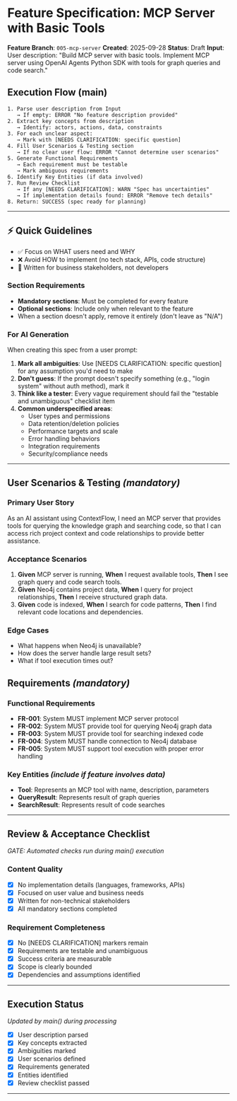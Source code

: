 # Feature Specification: MCP Server with Basic Tools

**Feature Branch**: `005-mcp-server`
**Created**: 2025-09-28
**Status**: Draft
**Input**: User description: "Build MCP server with basic tools. Implement MCP server using OpenAI Agents Python SDK with tools for graph queries and code search."

## Execution Flow (main)
```
1. Parse user description from Input
   → If empty: ERROR "No feature description provided"
2. Extract key concepts from description
   → Identify: actors, actions, data, constraints
3. For each unclear aspect:
   → Mark with [NEEDS CLARIFICATION: specific question]
4. Fill User Scenarios & Testing section
   → If no clear user flow: ERROR "Cannot determine user scenarios"
5. Generate Functional Requirements
   → Each requirement must be testable
   → Mark ambiguous requirements
6. Identify Key Entities (if data involved)
7. Run Review Checklist
   → If any [NEEDS CLARIFICATION]: WARN "Spec has uncertainties"
   → If implementation details found: ERROR "Remove tech details"
8. Return: SUCCESS (spec ready for planning)
```

---

## ⚡ Quick Guidelines
- ✅ Focus on WHAT users need and WHY
- ❌ Avoid HOW to implement (no tech stack, APIs, code structure)
- 👥 Written for business stakeholders, not developers

### Section Requirements
- **Mandatory sections**: Must be completed for every feature
- **Optional sections**: Include only when relevant to the feature
- When a section doesn't apply, remove it entirely (don't leave as "N/A")

### For AI Generation
When creating this spec from a user prompt:
1. **Mark all ambiguities**: Use [NEEDS CLARIFICATION: specific question] for any assumption you'd need to make
2. **Don't guess**: If the prompt doesn't specify something (e.g., "login system" without auth method), mark it
3. **Think like a tester**: Every vague requirement should fail the "testable and unambiguous" checklist item
4. **Common underspecified areas**:
   - User types and permissions
   - Data retention/deletion policies
   - Performance targets and scale
   - Error handling behaviors
   - Integration requirements
   - Security/compliance needs

---

## User Scenarios & Testing *(mandatory)*

### Primary User Story
As an AI assistant using ContextFlow, I need an MCP server that provides tools for querying the knowledge graph and searching code, so that I can access rich project context and code relationships to provide better assistance.

### Acceptance Scenarios
1. **Given** MCP server is running, **When** I request available tools, **Then** I see graph query and code search tools.
2. **Given** Neo4j contains project data, **When** I query for project relationships, **Then** I receive structured graph data.
3. **Given** code is indexed, **When** I search for code patterns, **Then** I find relevant code locations and dependencies.

### Edge Cases
- What happens when Neo4j is unavailable?
- How does the server handle large result sets?
- What if tool execution times out?

## Requirements *(mandatory)*

### Functional Requirements
- **FR-001**: System MUST implement MCP server protocol
- **FR-002**: System MUST provide tool for querying Neo4j graph data
- **FR-003**: System MUST provide tool for searching indexed code
- **FR-004**: System MUST handle connection to Neo4j database
- **FR-005**: System MUST support tool execution with proper error handling

### Key Entities *(include if feature involves data)*
- **Tool**: Represents an MCP tool with name, description, parameters
- **QueryResult**: Represents result of graph queries
- **SearchResult**: Represents result of code searches

---

## Review & Acceptance Checklist
*GATE: Automated checks run during main() execution*

### Content Quality
- [x] No implementation details (languages, frameworks, APIs)
- [x] Focused on user value and business needs
- [x] Written for non-technical stakeholders
- [x] All mandatory sections completed

### Requirement Completeness
- [x] No [NEEDS CLARIFICATION] markers remain
- [x] Requirements are testable and unambiguous
- [x] Success criteria are measurable
- [x] Scope is clearly bounded
- [x] Dependencies and assumptions identified

---

## Execution Status
*Updated by main() during processing*

- [x] User description parsed
- [x] Key concepts extracted
- [x] Ambiguities marked
- [x] User scenarios defined
- [x] Requirements generated
- [x] Entities identified
- [x] Review checklist passed

---